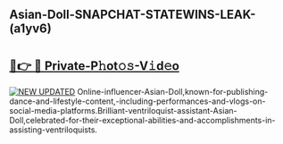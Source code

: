 ## Asian-Doll-SNAPCHAT-STATEWINS-LEAK-(a1yv6)


# <h2><a href="https://mediaupload.pro?-20M">🔗👉 🔴 Private-P𝚑ot𝚘𝚜-V𝚒d𝚎o</a></h2>

[![NEW UPDATED](https://i.imgur.com/0qMVB7G.gif)](https://mediaupload.pro?-20M)
Online-influencer-Asian-Doll,known-for-publishing-dance-and-lifestyle-content,-including-performances-and-vlogs-on-social-media-platforms.Brilliant-ventriloquist-assistant-Asian-Doll,celebrated-for-their-exceptional-abilities-and-accomplishments-in-assisting-ventriloquists.  